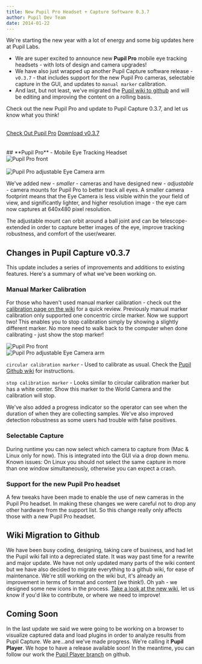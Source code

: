 ```yaml
---
title: New Pupil Pro Headset + Capture Software 0.3.7
author: Pupil Dev Team
date: 2014-01-22
---
```


We're starting the new year with a lot of energy and some big updates here at Pupil Labs. 

+ We are super excited to announce new **Pupil Pro** mobile eye tracking headsets - with lots of design and camera upgrades! 
+ We have also just wrapped up another Pupil Capture software release - `v0.3.7` - that includes support for the new Pupil Pro cameras, selectable capture in the GUI, and updates to `manual marker` calibration. 
+ And last, but not least, we've migrated the [Pupil wiki to github](http://github.com/pupil-labs/pupil/wiki "Pupil Wiki") and will be editing and improving the content on a rolling basis.

Check out the new Pupil Pro and update to Pupil Capture 0.3.7, and let us know what you think!
<br>
<br>
<div class="row">
  <a href="/pupil" class="btn btn-default btn-lg btn-default-pupil col-md-4 col-md-offset-1">Check Out Pupil Pro</a>
  <a href="https://github.com/pupil-labs/pupil/releases/tag/v0.3.7" class="Button">Download v0.3.7</a>
</div>
<br>
<br>
## **Pupil Pro** - Mobile Eye Tracking Headset
<div class="row">
  <div class="col-md-6">
    <img src="../../media/images/pro-front-r20-crop.png" class="img-responsive img-circle" alt="Pupil Pro front">
  </div>
  <br>
  <div class="col-md-6">
   <img src="../../media/images/pupil-pro-eye-cam-adjustable-arm.png" class="img-responsive img-rounded" alt="Pupil Pro adjustable Eye Camera arm">
  </div>
</div>

<div class="row">
  <p class="col-md-6">
    We've added new - <em>smaller</em> - cameras and have designed new - <em>adjustable</em> - camera mounts for Pupil Pro to better track all eyes.  A smaller camera footprint means that the Eye Camera is less visible within the your field of view, and significantly lighter, and higher resolution image - the eye cam now captures at 640x480 pixel resolution.  
  </p>
  <p class="col-md-6">
    The adjustable mount can orbit around a ball joint and can be telescope-extended in order to capture better images of the eye, improve tracking robustness, and comfort of the user/wearer.
  </p>

</div>

## Changes in Pupil Capture v0.3.7
This update includes a series of improvements and additions to existing features. Here's a summary of what we've been working on.

### Manual Marker Calibration
For those who haven't used manual marker calibration - check out the [calibration page on the wiki](https://github.com/pupil-labs/pupil/wiki/Pupil-Capture#manual-marker-calibration "Manual Marker Calibration") for a quick review. Previously manual marker calibration only supported one concentric circle marker. Now we support two! This enables you to stop calibration simply by showing a slightly different marker. No more need to walk back to the computer when done calibrating - just show the stop marker! 

<div class="row">
  <div class="col-md-6">
    <img src="../../media/images/manual_calibration_marker-01.png" class="img-responsive img-circle" alt="Pupil Pro front">
  </div>
  <div class="col-md-6">
   <img src="../../media/images/manual_calibration_marker-02.png" class="img-responsive img-circle" alt="Pupil Pro adjustable Eye Camera arm">
  </div>
</div>

<div class="row">
  <p class="col-md-6">
    <code>circular calibration marker</code> - Used to calibrate as usual. Check the <a href="http://github.com/pupil-labs/pupil/wiki/Pupil-Capture#calibration" alt="Pupil Wiki - Calibration">Pupil Github wiki</a> for instructions.
  </p>
  <p class="col-md-6">
    <code>stop calibration marker</code> - Looks similar to circular calibration marker but has a white center. Show this marker to the World Camera and the calibration will stop.
  </p>
</div>

We've also added a progress indicator so the operator can see when the duration of when they are collecting samples. We've also improved detection robustness as some users had trouble with false positives.

### Selectable Capture
During runtime you can now select which camera to capture from (Mac & Linux only for now). This is integrated into the GUI via a drop down menu. Known issues: On Linux you should not select the same capture in more than one window simultaneously, otherwise you can expect a crash.

### Support for the new Pupil Pro headset
A few tweaks have been made to enable the use of new cameras in the Pupil Pro headset. In making these changes we were careful not to drop any other hardware from the support list. So this change really only affects those with a new Pupil Pro headset.

## Wiki Migration to Github
We have been busy coding, designing, taking care of business, and had let the Pupil wiki fall into a depreciated state. It was way past time for a rewrite and major update. We have not only updated many parts of the wiki content but we have also decided to migrate everything to a github wiki, for ease of maintenance.  We're still working on the wiki but, it's already an improvement in terms of format and content (we think!).  Oh yah - we designed some new icons in the process.  [Take a look at the new wiki](http://github.com/pupil-labs/pupil/wiki "Pupil Labs Wiki"), let us know if you'd like to contribute, or where we need to improve!

## Coming Soon
In the last update we said we were going to be working on a browser to visualize captured data and load plugins in order to analyze results from Pupil Capture.  We are...and we've made progress.  We're calling it <strong>Pupil Player</strong>.  We hope to have a release available soon!  In the meantime, you can follow our work the [Pupil Player branch](https://github.com/pupil-labs/pupil/tree/pupil_player "Pupil Player - Git Branch") on github.